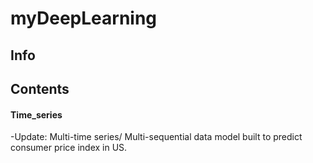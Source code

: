 # myDeepLearning

## Info


## Contents

#### Time_series
-Update: Multi-time series/ Multi-sequential data model built to predict consumer price index in US.
